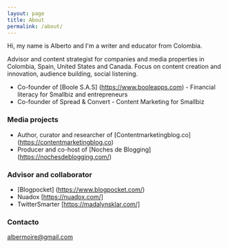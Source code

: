 ```yaml
---
layout: page
title: About
permalink: /about/
---
```


Hi, my name is Alberto and I'm a writer and educator from Colombia.

Advisor and content strategist for companies and media properties in Colombia, Spain, United States and Canada. Focus on content creation and innovation, audience building, social listening.

+ Co-founder of [Boole S.A.S] (https://www.booleapps.com) - Financial literacy for Smallbiz and entrepreneurs
+ Co-founder of Spread & Convert - Content Marketing for Smallbiz

### Media projects

+ Author, curator and researcher of [Contentmarketingblog.co] (https://contentmarketingblog.co)
+ Producer and co-host of [Noches de Blogging] (https://nochesdeblogging.com/)

### Advisor and collaborator

+ [Blogpocket] (https://www.blogpocket.com/)
+ Nuadox [https://nuadox.com/]
+ TwitterSmarter [https://madalynsklar.com/]

### Contacto

[albermoire@gmail.com](mailto:albermoire@gmail.com)
